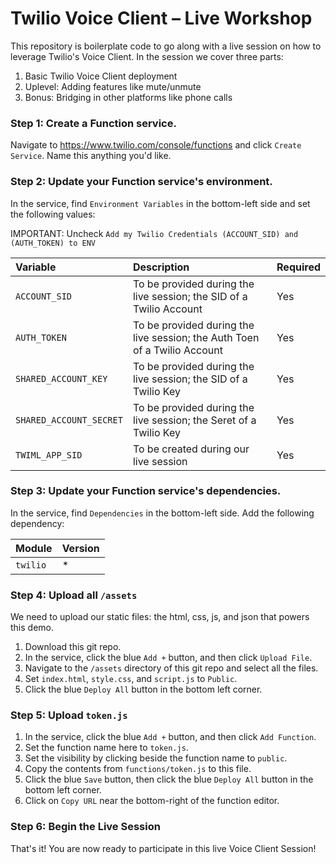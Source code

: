 # Twilio Voice Client – Live Workshop

This repository is boilerplate code to go along with a live session on how to leverage Twilio's Voice Client. In the session we cover three parts: 
1. Basic Twilio Voice Client deployment
2. Uplevel: Adding features like mute/unmute
3. Bonus: Bridging in other platforms like phone calls

### Step 1: Create a Function service.

Navigate to https://www.twilio.com/console/functions and click `Create Service`. Name this anything you'd like.

### Step 2: Update your Function service's environment.

In the service, find `Environment Variables` in the bottom-left side and set the following values:

IMPORTANT: Uncheck `Add my Twilio Credentials (ACCOUNT_SID) and (AUTH_TOKEN) to ENV`

| Variable              | Description | Required |
| :-------------------- | :----------------------------------------------------- | :-- |
| `ACCOUNT_SID` | To be provided during the live session; the SID of a Twilio Account | Yes |
| `AUTH_TOKEN` | To be provided during the live session; the Auth Toen of a Twilio Account | Yes |
| `SHARED_ACCOUNT_KEY` | To be provided during the live session; the SID of a Twilio Key | Yes |
| `SHARED_ACCOUNT_SECRET` | To be provided during the live session; the Seret of a Twilio Key | Yes |
| `TWIML_APP_SID` | To be created during our live session | Yes |


### Step 3: Update your Function service's dependencies.

In the service, find `Dependencies` in the bottom-left side. Add the following dependency:

| Module              | Version |
| :-------------------- | :----------------------------------------------------- |
| `twilio` | * |

### Step 4: Upload all `/assets`

We need to upload our static files: the html, css, js, and json that powers this demo. 

1. Download this git repo.
2. In the service, click the blue `Add +` button, and then click `Upload File`.
3. Navigate to the `/assets` directory of this git repo and select all the files.
4. Set `index.html`, `style.css`, and `script.js` to `Public`. 
6. Click the blue `Deploy All` button in the bottom left corner.

### Step 5: Upload `token.js`

1. In the service, click the blue `Add +` button, and then click `Add Function`.
2. Set the function name here to `token.js`. 
3. Set the visibility by clicking beside the function name to `public`. 
4. Copy the contents from `functions/token.js` to this file.
5. Click the blue `Save` button, then click the blue `Deploy All` button in the bottom left corner.
6. Click on `Copy URL` near the bottom-right of the function editor.

### Step 6: Begin the Live Session

That's it! You are now ready to participate in this live Voice Client Session!